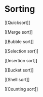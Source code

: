 # Sorting

[[Quicksort]]

[[Merge sort]]

[[Bubble sort]]

[[Selection sort]]

[[Insertion sort]]

[[Bucket sort]]

[[Shell sort]]

[[Counting sort]]